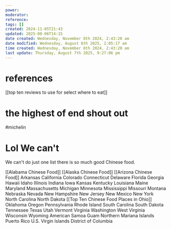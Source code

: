 ```yaml
---
power: 
moderator: 
reference: 
tags: []
created: 2024-11-05T21:43
updated: 2025-08-06T14:15
date created: Wednesday, November 6th 2024, 2:43:20 am
date modified: Wednesday, August 6th 2025, 2:05:17 am
time created: Wednesday, November 6th 2024, 2:43:20 am
last update: Thursday, August 7th 2025, 9:27:06 pm
---
```

# references
[[top ten reviews to use for select where to eat]]

# the highest of end shout out
#michelin

# Lol We can't
We can't do just one list there is so much good Chinese food.

[[Alabama Chinese Food]]
[[Alaska Chinese Food]]
[[Arizona Chinese Food]]
Arkansas
California
Colorado
Connecticut
Delaware
Florida
Georgia
Hawaii
Idaho
Illinois
Indiana
Iowa
Kansas
Kentucky
Louisiana
Maine
Maryland
Massachusetts
Michigan
Minnesota
Mississippi
Missouri
Montana
Nebraska
Nevada
New Hampshire
New Jersey
New Mexico
New York
North Carolina
North Dakota
[[Top Ten Chinese Food Places in Ohio]]
Oklahoma
Oregon
Pennsylvania
Rhode Island
South Carolina
South Dakota
Tennessee
Texas
Utah
Vermont
Virginia
Washington
West Virginia
Wisconsin
Wyoming
American Samoa
Guam
Northern Mariana Islands
Puerto Rico
U.S. Virgin Islands
District of Columbia